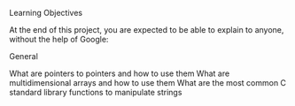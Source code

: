 Learning Objectives

At the end of this project, you are expected to be able to explain to anyone, without the help of Google:

General

What are pointers to pointers and how to use them
What are multidimensional arrays and how to use them
What are the most common C standard library functions to manipulate strings